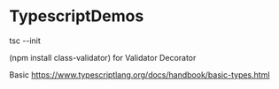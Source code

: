 # TypescriptDemos
 
tsc --init

(npm install class-validator) for Validator Decorator

Basic 
    https://www.typescriptlang.org/docs/handbook/basic-types.html